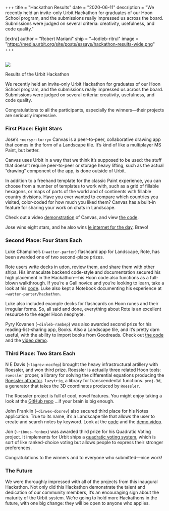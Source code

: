 +++
title = "Hackathon Results"
date = "2020-06-11"
description = "We recently held an invite-only Urbit Hackathon for graduates of our Hoon School program, and the submissions really impressed us across the board. Submissions were judged on several criteria: creativity, usefulness, and code quality."

[extra]
author = "Robert Mariani"
ship = "~lodleb-ritrul"
image = "https://media.urbit.org/site/posts/essays/hackathon-results-wide.png"
+++

<br>

<img class="ba" src="https://media.urbit.org/site/posts/essays/hackathon-results.png">

<br>

Results of the Urbit Hackathon

We recently held an invite-only Urbit Hackathon for graduates of our Hoon School program, and the submissions really impressed us across the board. Submissions were judged on several criteria: creativity, usefulness, and code quality.

Congratulations to all the participants, especially the winners—their projects are seriously impressive.

### First Place: Eight Stars

Jose’s `~norsyr-torryn` Canvas is a peer-to-peer, collaborative drawing app that comes in the form of a Landscape tile. It’s kind of like a multiplayer MS Paint, but better.

Canvas uses Urbit in a way that we think it’s supposed to be used: the stuff that doesn’t require peer-to-peer or storage heavy lifting, such as the actual “drawing” component of the app, is done outside of Urbit.

In addition to a freehand template for the classic Paint experience, you can choose from a number of templates to work with, such as a grid of fillable hexagons, or maps of parts of the world and of continents with fillable country divisions. Have you ever wanted to compare which countries you visited, color-coded for how much you liked them? Canvas has a built-in feature for sharing your work on chats in Landscape.

Check out a video [demonstration](https://www.youtube.com/watch?v=S6DySv730Hw) of Canvas, and view [the code](https://github.com/yosoyubik/canvas).

Jose wins eight stars, and he also wins [le internet for the day](https://news.ycombinator.com/item?id=23228058). Bravo!

### Second Place: Four Stars Each

Luke Champine’s (`~watter-parter`) flashcard app for Landscape, Rote, has been awarded one of two second-place prizes.

Rote users write decks in udon, review them, and share them with other ships. His immaculate backend code-style and documentation secured his high placement in the Hackathon—his Hoon code also functions as a full-blown walkthrough. If you’re a Gall novice and you’re looking to learn, take a look at his [code](https://github.com/lukechampine/rote). Luke also kept a Notebook documenting his experience at `~watter-parter/hackathon`.

Luke also included example decks for flashcards on Hoon runes and their irregular forms. So, all said and done, everything about Rote is an excellent resource to the eager Hoon neophyte.

Pyry Kovanen (`~dinleb-rambep`) was also awarded second prize for his reading-list-sharing app, Books. Also a Landscape tile, and it’s pretty darn useful, with the ability to import books from Goodreads. Check out [the code](https://github.com/pkova/urbit/tree/books/pkg/interface/books) and the [video demo](https://youtu.be/Spy7FoPdfx8).

### Third Place: Two Stars Each

N E Davis (`~lagrev-nocfep`) brought the heavy infrastructural artillery with Roessler, and won third prize. Roessler is actually three related Hoon tools:
`roessler` proper, a library for solving the differential equations producing the [Roessler attractor](https://en.wikipedia.org/wiki/R%C3%B6ssler_attractor).
`lazytrig`, a library for transcendental functions.
`proj-3d`, a generator that takes the 3D coordinates produced by `Roessler`.

The Roessler project is full of cool, novel features. You might enjoy taking a look at the [GitHub repo](https://github.com/sigilante/roessler) ...if your brain is big enough.

John Franklin (`~dirwex-dosrev`) also secured third place for his Notes application. True to its name, it’s a Landscape tile that allows the user to create and search notes by keyword. Look at the [code](https://github.com/jfranklin9000/notes/) and the [demo video](https://www.youtube.com/watch?v=7DurNjCFOmA).

Jon (`~ribnes-fonbex`) was awarded third prize for his Quadratic Voting project. It implements for Urbit ships a [quadratic voting system](https://en.wikipedia.org/wiki/Quadratic_voting), which is sort of like ranked-choice voting but allows people to express their stronger preferences.

Congratulations to the winners and to everyone who submitted—nice work!

### The Future

We were thoroughly impressed with all of the projects from this inaugural Hackathon. Not only did this Hackathon demonstrate the talent and dedication of our community members, it’s an encouraging sign about the maturity of the Urbit system. We’re going to hold more Hackathons in the future, with one big change: they will be open to anyone who applies.
